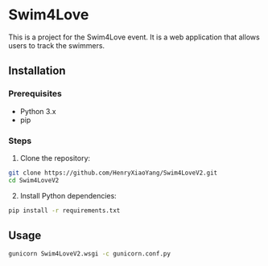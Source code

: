 # Swim4Love

This is a project for the Swim4Love event. It is a web application that allows users to track the swimmers.

## Installation

### Prerequisites

- Python 3.x
- pip

### Steps

1. Clone the repository:
 ```sh
 git clone https://github.com/HenryXiaoYang/Swim4LoveV2.git
 cd Swim4LoveV2
 ```

2. Install Python dependencies:
 ```sh
 pip install -r requirements.txt
 ```

## Usage

```sh
gunicorn Swim4LoveV2.wsgi -c gunicorn.conf.py
```